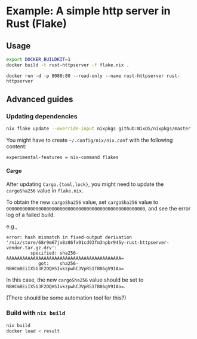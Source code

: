 # Example: A simple http server in Rust (Flake)

## Usage

```bash
export DOCKER_BUILDKIT=1
docker build -t rust-httpserver -f flake.nix .
```

```
docker run -d -p 8080:80 --read-only --name rust-httpserver rust-httpserver
```

## Advanced guides
### Updating dependencies

```bash
nix flake update --override-input nixpkgs github:NixOS/nixpkgs/master
```

You might have to create `~/.config/nix/nix.conf` with the following content:
```
experimental-features = nix-command flakes
```

#### Cargo

After updating `Cargo.{toml,lock}`, you might need to update the `cargoSha256` value in `flake.nix`.

To obtain the new `cargoSha256` value, set `cargoSha256` value to `0000000000000000000000000000000000000000000000000000`,
and see the error log of a failed build.

e.g.,
```
error: hash mismatch in fixed-output derivation '/nix/store/68r9m67jx8z86fx91cd93fm3npbr945y-rust-httpserver-vendor.tar.gz.drv':
         specified: sha256-AAAAAAAAAAAAAAAAAAAAAAAAAAAAAAAAAAAAAAAAAAA=
            got:    sha256-N8HCmBEiIX5G3F2OQH5IvkzpwhCJVpR51TB86gV9IAo=
```

In this case, the new `cargoSha256` value should be set to `N8HCmBEiIX5G3F2OQH5IvkzpwhCJVpR51TB86gV9IAo=`.

(There should be some automation tool for this?)

### Build with `nix build`

```bash
nix build
docker load < result
```
